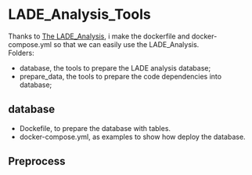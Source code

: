 # LADE_Analysis_Tools
Thanks to [The LADE_Analysis](https://github.com/XuefengWu/LADE_Analysis), i make the dockerfile and docker-compose.yml so that we can easily use the LADE_Analysis.  
Folders:

- database, the tools to prepare the LADE analysis database;
- prepare_data, the tools to prepare the code dependencies into database;

## database

- Dockefile,  to prepare the database with tables.
- docker-compose.yml, as examples to show how deploy the database.



## Preprocess


